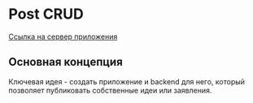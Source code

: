 # Post CRUD


[Ссылка на сервер приложения](https://github.com/AlexDeko/server  "Server")


## Основная концепция

Ключевая идея - создать приложение и backend для него, который позволяет публиковать собственные идеи или заявления.
